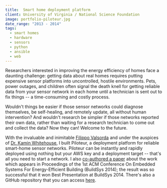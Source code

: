 ```yaml
---
title:  Smart home deployment platform
client: University of Virginia / National Science Foundation
image: portfolio-piloteur.jpg
date_range: "2013 - 2014"
tags:
  - smart homes
  - hardware
  - sensors
  - python
  - ansible
  - web
---
```


Researchers interested in improving the energy efficiency of homes face a daunting challenge: getting data about real homes requires putting expensive sensor platforms into uncontrolled, hostile environments. Pets, power outages, and children often signal the death knell for getting reliable data from your sensor network in each home until a technician is sent out to fix things -- a time-consuming and costly process.

Wouldn't things be easier if those sensor networks could diagnose themselves, be self-healing, and remotely update, all without human intervention? And wouldn't research be simpler if those networks reported their own data, rather than waiting for a research technician to come out and collect the data? Now they can! Welcome to the future.

With the invaluable and inimitable [Filippo Valsorda](https://twitter.com/filosottile) and under the auspices of [Dr. Kamin Whitehouse](http://www.cs.virginia.edu/~whitehouse/), I built Piloteur, a deployment platform for reliable smart-home sensor networks. Piloteur can be instantly and rapidly deployed using nothing but your AWS key and a deployment target -- that's all you need to start a network. I also [co-authored a paper](http://dl.acm.org/citation.cfm?id=2674076) about the work which appears in Proceedings of the 1st ACM Conference On Embedded Systems For Energy-Efficient Building (BuildSys 2014); the result was so successful that it won Best Presentation at BuildSys 2014. There's also a GitHub repository that you can access [here](https://github.com/piloteur/piloteur).